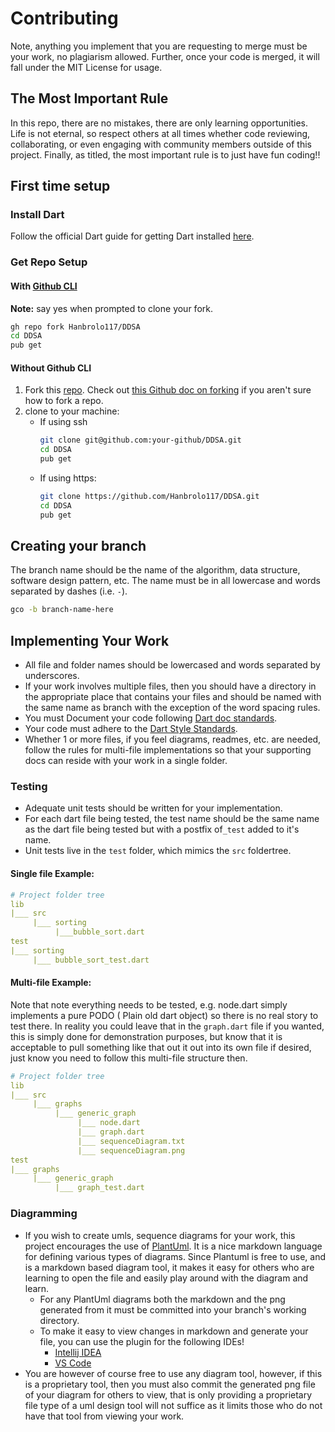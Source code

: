 # Contributing
Note, anything you implement that you are requesting to merge must be your work, no plagiarism allowed.
Further, once your code is merged, it will fall under the MIT License for usage.

## The Most Important Rule
In this repo, there are no mistakes, there are only learning opportunities. Life is not eternal,
so respect others at all times whether code reviewing, collaborating, or even engaging with community members
outside of this project. Finally, as titled, the most important rule is to just have fun coding!!   

## First time setup

### Install Dart
Follow the official Dart guide for getting Dart installed [here](https://dart.dev/get-dart).
 
### Get Repo Setup

#### With [Github CLI](https://cli.github.com/)
**Note:** say yes when prompted to clone your fork.
```bash
gh repo fork Hanbrolo117/DDSA
cd DDSA
pub get
```

#### Without Github CLI
1. Fork this [repo](https://github.com/Hanbrolo117/DDSA). 
Check out [this Github doc on forking](https://docs.github.com/en/free-pro-team@latest/github/getting-started-with-github/fork-a-repo)
 if you aren't sure how to fork a repo. 
2. clone to your machine:
    - If using ssh
       ```bash
      git clone git@github.com:your-github/DDSA.git
      cd DDSA
      pub get
       ```
   - If using https:
       ```bash
      git clone https://github.com/Hanbrolo117/DDSA.git
     cd DDSA
     pub get
       ``` 



## Creating your branch
The branch name should be the name of the algorithm, data structure, software design pattern, etc.
The name must be in all lowercase and words separated by dashes (i.e. `-`).
```bash
gco -b branch-name-here
```

## Implementing Your Work
- All file and folder names should be lowercased and words separated by underscores.
- If your work involves multiple files, then you should have a directory in the appropriate place that contains your files and
should be named with the same name as branch with the exception of the word spacing rules.
- You must Document your code following [Dart doc standards](https://dart.dev/guides/language/effective-dart/documentation).
- Your code must adhere to the [Dart Style Standards](https://dart.dev/guides/language/effective-dart/style).
- Whether 1 or more files, if you feel diagrams, readmes, etc. are needed, follow the rules for multi-file implementations
so that your supporting docs can reside with your work in a single folder.
### Testing
- Adequate unit tests should be written for your implementation.
- For each dart file being tested, the test name should be the same name as the dart file being tested
but with a postfix of`_test` added to it's name.   
- Unit tests live in the `test` folder,
which mimics the `src` foldertree.

#### Single file Example:
```yaml
# Project folder tree
lib
|___ src
     |___ sorting
          |___bubble_sort.dart
test
|___ sorting
     |___ bubble_sort_test.dart
```

#### Multi-file Example:
Note that note everything needs to be tested, e.g. node.dart
simply implements a pure PODO ( Plain old dart object) so there is no real story to test there.
In reality you could leave that in the `graph.dart` file if
you wanted, this is simply done for demonstration purposes, but know
that it is acceptable to pull something like that out it out into its own file if
desired, just know you need to follow this multi-file structure then.
```yaml
# Project folder tree
lib
|___ src
     |___ graphs
          |___ generic_graph
               |___ node.dart
               |___ graph.dart
               |___ sequenceDiagram.txt
               |___ sequenceDiagram.png
test
|___ graphs
     |___ generic_graph
          |___ graph_test.dart
```

### Diagramming
- If you wish to create umls, sequence diagrams for your work, this project encourages the use
of [PlantUml](https://plantuml.com/). It is a nice markdown language for defining various types of diagrams. Since Plantuml
is free to use, and is a markdown based diagram tool, it makes it easy for others who are learning to
open the file and easily play around with the diagram and learn. 
  - For any PlantUml diagrams both the markdown and the png generated from it must be committed into your
  branch's working directory.
  - To make it easy to view changes in markdown and generate your file, you can use the plugin for the following
  IDEs!
    - [Intellij IDEA](https://plugins.jetbrains.com/plugin/7017-plantuml-integration)
    - [VS Code](https://marketplace.visualstudio.com/items?itemName=jebbs.plantuml)
- You are however of course free to use any diagram tool, however, if this is a proprietary tool, then
you must also commit the generated png file of your diagram for others to view, that is only providing a
proprietary file type of a uml design tool will not suffice as it limits those who do not have that tool
from viewing your work. 